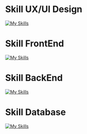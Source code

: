 # Skill UX/UI Design
[![My Skills](https://skillicons.dev/icons?i=figma,&theme=dark)](https://skillicons.dev)

# Skill FrontEnd
[![My Skills](https://skillicons.dev/icons?i=js,ts,php,html,css,tailwind,react,vue,angular,nextnpm,postman,&theme=dark)](https://skillicons.dev)

# Skill BackEnd
[![My Skills](https://skillicons.dev/icons?i=php,next,python,bun,nodejs,mongodb,mysql,postgresql,figma,npm,postman,&theme=dark)](https://skillicons.dev)

# Skill Database
[![My Skills](https://skillicons.dev/icons?i=mongodb,mysql,postgresql,&theme=dark)](https://skillicons.dev)
